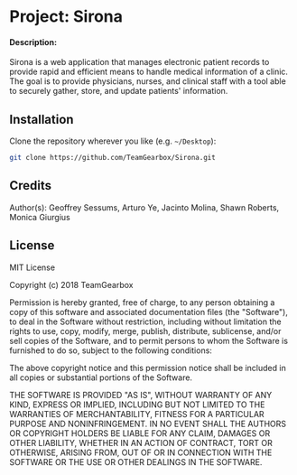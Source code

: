 # Project: Sirona
#### Description:
Sirona is a web application that manages electronic patient records to provide rapid and efficient means to handle medical 
information of a clinic. The goal is to provide physicians, nurses, and clinical staff with a tool able to securely gather,
store, and update patients' information.

## Installation
Clone the repository wherever you like (e.g. `~/Desktop`):
```bash
git clone https://github.com/TeamGearbox/Sirona.git
```

## Credits
Author(s): Geoffrey Sessums, Arturo Ye, Jacinto Molina, Shawn Roberts, Monica Giurgius

## License
MIT License

Copyright (c) 2018 TeamGearbox

Permission is hereby granted, free of charge, to any person obtaining a copy
of this software and associated documentation files (the "Software"), to deal
in the Software without restriction, including without limitation the rights
to use, copy, modify, merge, publish, distribute, sublicense, and/or sell
copies of the Software, and to permit persons to whom the Software is
furnished to do so, subject to the following conditions:

The above copyright notice and this permission notice shall be included in all
copies or substantial portions of the Software.

THE SOFTWARE IS PROVIDED "AS IS", WITHOUT WARRANTY OF ANY KIND, EXPRESS OR
IMPLIED, INCLUDING BUT NOT LIMITED TO THE WARRANTIES OF MERCHANTABILITY,
FITNESS FOR A PARTICULAR PURPOSE AND NONINFRINGEMENT. IN NO EVENT SHALL THE
AUTHORS OR COPYRIGHT HOLDERS BE LIABLE FOR ANY CLAIM, DAMAGES OR OTHER
LIABILITY, WHETHER IN AN ACTION OF CONTRACT, TORT OR OTHERWISE, ARISING FROM,
OUT OF OR IN CONNECTION WITH THE SOFTWARE OR THE USE OR OTHER DEALINGS IN THE
SOFTWARE.
